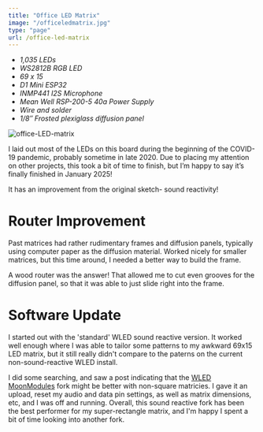 ```yaml
---
title: "Office LED Matrix"
image: "/officeledmatrix.jpg"
type: "page"
url: /office-led-matrix
---
```


- *1,035 LEDs*
- *WS2812B RGB LED*
- *69 x 15*
- *D1 Mini ESP32*
- *INMP441 I2S Microphone*
- *Mean Well RSP-200-5 40a Power Supply*
- *Wire and solder*
- *1/8″ Frosted plexiglass diffusion panel*

![office-LED-matrix](/officeLEDmatrix.jpg)



I laid out most of the LEDs on this board during the beginning of the COVID-19 pandemic, probably sometime in late 2020. Due to placing my attention on other projects, this took a bit of time to finish, but I’m happy to say it’s finally finished in January 2025!

It has an improvement from the original sketch- sound reactivity! 

# Router Improvement
Past matrices had rather rudimentary frames and diffusion panels, typically using computer paper as the diffusion material. Worked nicely for smaller matrices, but this time around, I needed a better way to build the frame. 

A wood router was the answer! That allowed me to cut even grooves for the diffusion panel, so that it was able to just slide right into the frame. 

# Software Update
I started out with the 'standard' WLED sound reactive version. It worked well enough where I was able to tailor some patterns to my awkward 69x15 LED matrix, but it still really didn't compare to the paterns on the current non-sound-reactive WLED install. 

I did some searching, and saw a post indicating that the [WLED MoonModules](https://mm.kno.wled.ge "link to WLED MoonModules fork page") fork might be better with non-square matricies. I gave it an upload, reset my audio and data pin settings, as well as matrix dimensions, etc, and I was off and running. Overall, this sound reactive fork has been the best performer for my super-rectangle matrix, and I'm happy I spent a bit of time looking into another fork. 

